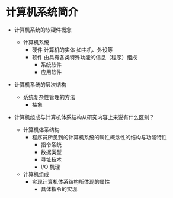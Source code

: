 # 计算机系统简介
- 计算机系统的软硬件概念
  * 计算机系统
    - 硬件 计算机的实体 如主机、外设等
    - 软件 由具有各类特殊功能的信息（程序）组成
        * 系统软件
        * 应用软件

- 计算机系统的层次结构
    * 系统复杂性管理的方法
        - 抽象

    [](images/cengci.png)

    [](images/cengci2.png)

- 计算机组成与计算机体系结构从研究内容上来说有什么区别？

    * 计算机体系结构
        * 程序员所见到的计算机系统的属性概念性的结构与功能特性
            - 指令系统
            - 数据类型
            - 寻址技术
            - I/O 机理
    * 计算机组成
        * 实现计算机体系结构所体现的属性
            * 具体指令的实现
